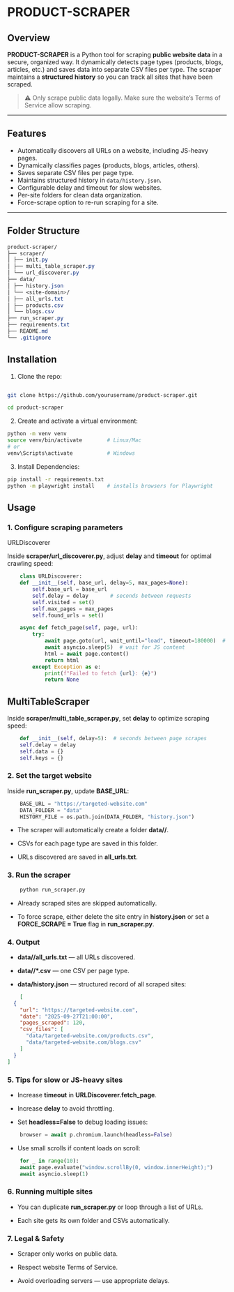 # PRODUCT-SCRAPER

## Overview

**PRODUCT-SCRAPER** is a Python tool for scraping **public website data** in a secure, organized way. It dynamically detects page types (products, blogs, articles, etc.) and saves data into separate CSV files per type. The scraper maintains a **structured history** so you can track all sites that have been scraped.

> ⚠️ Only scrape public data legally. Make sure the website’s Terms of Service allow scraping.

---

## Features

- Automatically discovers all URLs on a website, including JS-heavy pages.
- Dynamically classifies pages (products, blogs, articles, others).
- Saves separate CSV files per page type.
- Maintains structured history in `data/history.json`.
- Configurable delay and timeout for slow websites.
- Per-site folders for clean data organization.
- Force-scrape option to re-run scraping for a site.

---

## Folder Structure

```css
product-scraper/
├── scraper/
│ ├── init.py
│ ├── multi_table_scraper.py
│ └── url_discoverer.py
├── data/
│ ├── history.json
│ └── <site-domain>/
│ ├── all_urls.txt
│ ├── products.csv
│ └── blogs.csv
├── run_scraper.py
├── requirements.txt
├── README.md
└── .gitignore
```




## Installation

1. Clone the repo:

```bash

git clone https://github.com/yourusername/product-scraper.git

cd product-scraper

```

2. Create and activate a virtual environment:

```bash
python -m venv venv
source venv/bin/activate        # Linux/Mac
# or
venv\Scripts\activate           # Windows

```

3. Install Dependencies:

```bash
pip install -r requirements.txt
python -m playwright install    # installs browsers for Playwright

```

## Usage
### 1. Configure scraping parameters
URLDiscoverer

Inside **scraper/url_discoverer.py**, adjust **delay** and **timeout** for optimal crawling speed:

```python
    class URLDiscoverer:
    def __init__(self, base_url, delay=5, max_pages=None):
        self.base_url = base_url
        self.delay = delay       # seconds between requests
        self.visited = set()
        self.max_pages = max_pages
        self.found_urls = set()

    async def fetch_page(self, page, url):
        try:
            await page.goto(url, wait_until="load", timeout=180000)  # 3 minutes max
            await asyncio.sleep(5)  # wait for JS content
            html = await page.content()
            return html
        except Exception as e:
            print(f"Failed to fetch {url}: {e}")
            return None

```

## MultiTableScraper

Inside **scraper/multi_table_scraper.py**, set **delay** to optimize scraping speed:

```python
    def __init__(self, delay=5):  # seconds between page scrapes
    self.delay = delay
    self.data = {}
    self.keys = {}

```

### 2. Set the target website

Inside **run_scraper.py**, update **BASE_URL**:

```python
    BASE_URL = "https://targeted-website.com"
    DATA_FOLDER = "data"
    HISTORY_FILE = os.path.join(DATA_FOLDER, "history.json")

```
* The scraper will automatically create a folder **data/<site-domain>/**.

* CSVs for each page type are saved in this folder.

* URLs discovered are saved in **all_urls.txt**.

### 3. Run the scraper

```bash
    python run_scraper.py

```

* Already scraped sites are skipped automatically.

* To force scrape, either delete the site entry in **history.json** or set a **FORCE_SCRAPE = True** flag in **run_scraper.py**.


### 4. Output

* **data/<site-domain>/all_urls.txt** — all URLs discovered.

* **data/<site-domain>/*.csv** — one CSV per page type.

* **data/history.json** — structured record of all scraped sites:

```json
    [
  {
    "url": "https://targeted-website.com",
    "date": "2025-09-27T21:00:00",
    "pages_scraped": 120,
    "csv_files": [
      "data/targeted-website.com/products.csv",
      "data/targeted-website.com/blogs.csv"
    ]
  }
]

```


### 5. Tips for slow or JS-heavy sites

* Increase **timeout** in **URLDiscoverer.fetch_page**.

* Increase **delay** to avoid throttling.

* Set **headless=False** to debug loading issues:

```python
    browser = await p.chromium.launch(headless=False)

```

* Use small scrolls if content loads on scroll:

```python
    for _ in range(10):
    await page.evaluate("window.scrollBy(0, window.innerHeight);")
    await asyncio.sleep(1)

```

### 6. Running multiple sites

* You can duplicate **run_scraper.py** or loop through a list of URLs.

* Each site gets its own folder and CSVs automatically.


### 7. Legal & Safety

* Scraper only works on public data.

* Respect website Terms of Service.

* Avoid overloading servers — use appropriate delays.
